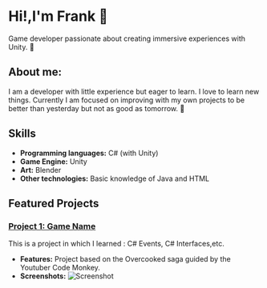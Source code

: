 # Hi!,I'm Frank 👋 

Game developer passionate about creating immersive experiences with Unity. 👾

## About me:
I am a developer with little experience but eager to learn. I love to learn new things. Currently I am focused on improving with my own projects to be better than yesterday but not as good as tomorrow. 🫠

## Skills

- **Programming languages:** C# (with Unity)
- **Game Engine:** Unity
- **Art:** Blender 
- **Other technologies:** Basic knowledge of Java and HTML
 
## Featured Projects

### [Project 1: Game Name](https://github.com/3AeMe3/KitchenChaos)
This is a project in which I learned : C# Events, C# Interfaces,etc.  
- **Features:** Project based on the Overcooked saga guided by the Youtuber Code Monkey.
- **Screenshots:** 
 ![Screenshot](C:\Users\JEANPIERO\Downloads\imagenes.jpg) 



<!--
  ![GIF del Juego](https://ruta-a-tu-gif.com/gif1.gif)


### [Proyecto 2: Nombre del Juego](https://github.com/tu-usuario/proyecto2)
Una breve descripción del juego, sus características principales y lo que aprendiste o lograste con este proyecto.
- **Características:** [Mecánicas de juego, gráficos, etc.]
- **Tecnologías usadas:** Unity, C#
- **Capturas de pantalla:**
  ![Captura de Pantalla](https://ruta-a-tu-imagen.com/imagen2.png)
  ![GIF del Juego](https://ruta-a-tu-gif.com/gif2.gif)









**3AeMe3/3AeMe3** is a ✨ _special_ ✨ repository because its `README.md` (this file) appears on your GitHub profile.

Here are some ideas to get you started:

  
- 🔭 I’m currently working on ...
- 🌱 I’m currently learning ...
- 👯 I’m looking to collaborate on ...
- 🤔 I’m looking for help with ...
- 💬 Ask me about ...
- 📫 How to reach me: ...
- 😄 Pronouns: ...
- ⚡ Fun fact: ...
-->

